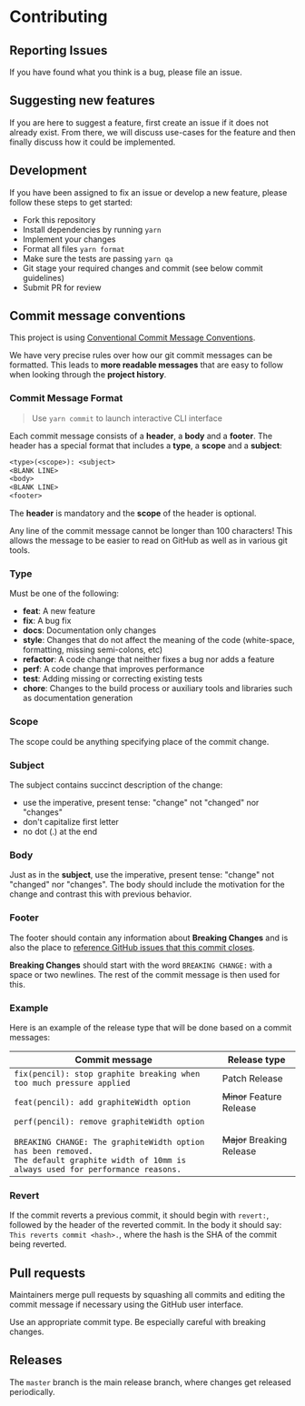 # Contributing

## Reporting Issues

If you have found what you think is a bug, please file an issue.

## Suggesting new features

If you are here to suggest a feature, first create an issue if it does not
already exist. From there, we will discuss use-cases for the feature and then
finally discuss how it could be implemented.

## Development

If you have been assigned to fix an issue or develop a new feature, please
follow these steps to get started:

- Fork this repository
- Install dependencies by running `yarn`
- Implement your changes
- Format all files `yarn format`
- Make sure the tests are passing `yarn qa`
- Git stage your required changes and commit (see below commit guidelines)
- Submit PR for review

## Commit message conventions

This project is using [Conventional Commit Message Conventions](https://www.conventionalcommits.org/en/v1.0.0/).

We have very precise rules over how our git commit messages can be formatted.
This leads to **more readable messages** that are easy to follow when looking
through the **project history**.

### Commit Message Format

> Use `yarn commit` to launch interactive CLI interface

Each commit message consists of a **header**, a **body** and a **footer**. The
header has a special format that includes a **type**, a **scope** and a **subject**:

```txt
<type>(<scope>): <subject>
<BLANK LINE>
<body>
<BLANK LINE>
<footer>
```

The **header** is mandatory and the **scope** of the header is optional.

Any line of the commit message cannot be longer than 100 characters! This allows
the message to be easier to read on GitHub as well as in various git tools.

### Type

Must be one of the following:

- **feat**: A new feature
- **fix**: A bug fix
- **docs**: Documentation only changes
- **style**: Changes that do not affect the meaning of the code (white-space,
  formatting, missing semi-colons, etc)
- **refactor**: A code change that neither fixes a bug nor adds a feature
- **perf**: A code change that improves performance
- **test**: Adding missing or correcting existing tests
- **chore**: Changes to the build process or auxiliary tools and libraries such
  as documentation
  generation

### Scope

The scope could be anything specifying place of the commit change.

### Subject

The subject contains succinct description of the change:

- use the imperative, present tense: "change" not "changed" nor "changes"
- don't capitalize first letter
- no dot (.) at the end

### Body

Just as in the **subject**, use the imperative, present tense: "change" not
"changed" nor "changes". The body should include the motivation for the change
and contrast this with previous behavior.

### Footer

The footer should contain any information about **Breaking Changes** and is also
the place to [reference GitHub issues that this commit closes](https://help.github.com/en/github/managing-your-work-on-github/linking-a-pull-request-to-an-issue).

**Breaking Changes** should start with the word `BREAKING CHANGE:` with a space
or two newlines. The rest of the commit message is then used for this.

### Example

Here is an example of the release type that will be done based on a commit messages:

<!-- markdownlint-disable no-inline-html line-length -->
<!-- prettier-ignore-start -->

| Commit message | Release type |
| --- | --- |
| `fix(pencil): stop graphite breaking when too much pressure applied` | Patch Release |
| `feat(pencil): add graphiteWidth option` | ~~Minor~~ Feature Release  |
| `perf(pencil): remove graphiteWidth option`<br><br>`BREAKING CHANGE: The graphiteWidth option has been removed.`<br>`The default graphite width of 10mm is always used for performance reasons.` | ~~Major~~ Breaking Release |

<!-- prettier-ignore-end -->

<!-- markdownlint-enable no-inline-html line-length -->

### Revert

If the commit reverts a previous commit, it should begin with `revert:`, followed
by the header of the reverted commit. In the body it should say:
`This reverts commit <hash>.`, where the hash is the SHA of the commit being reverted.

## Pull requests

Maintainers merge pull requests by squashing all commits and editing the commit
message if necessary using the GitHub user interface.

Use an appropriate commit type. Be especially careful with breaking changes.

## Releases

The `master` branch is the main release branch, where changes get released periodically.
